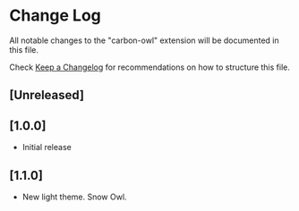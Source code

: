 # Change Log

All notable changes to the "carbon-owl" extension will be documented in this file.

Check [Keep a Changelog](http://keepachangelog.com/) for recommendations on how to structure this file.

## [Unreleased]

## [1.0.0]
- Initial release

## [1.1.0]
- New light theme. Snow Owl.


